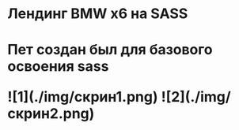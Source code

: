 <h1>Лендинг BMW x6  на SASS<h1> 
<p>Пет создан был для базового освоения sass</p>
![1](./img/скрин1.png)
![2](./img/скрин2.png)
